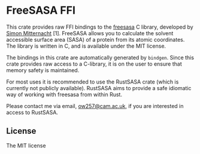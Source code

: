 # FreeSASA FFI

This crate provides raw FFI bindings to the [freesasa](https://freesasa.github.io/doxygen/index.html)
C library, developed by [Simon Mitternacht](https://github.com/mittinatten) \[1\]. FreeSASA allows
you to calculate the solvent accessible surface area (SASA) of a protein from its atomic
coordinates. The library is written in C, and is available under the MIT license.

The bindings in this crate are automatically generated by `bindgen`. Since this crate provides
raw access to a C-library, it is on the user to ensure that memory safety is maintained.

For most uses it is recommended to use the RustSASA crate (which is currently not publicly available).
RustSASA aims to provide a safe idiomatic way of working with freesasa from within Rust.

Please contact me via email, ow257@cam.ac.uk, if you are interested in access to RustSASA.

## License
The MIT license